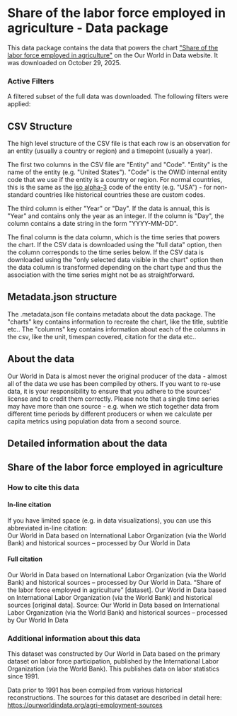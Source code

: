 # Share of the labor force employed in agriculture - Data package

This data package contains the data that powers the chart ["Share of the labor force employed in agriculture"](https://ourworldindata.org/grapher/share-of-the-labor-force-employed-in-agriculture?v=1&csvType=full&useColumnShortNames=false) on the Our World in Data website. It was downloaded on October 29, 2025.

### Active Filters

A filtered subset of the full data was downloaded. The following filters were applied:

## CSV Structure

The high level structure of the CSV file is that each row is an observation for an entity (usually a country or region) and a timepoint (usually a year).

The first two columns in the CSV file are "Entity" and "Code". "Entity" is the name of the entity (e.g. "United States"). "Code" is the OWID internal entity code that we use if the entity is a country or region. For normal countries, this is the same as the [iso alpha-3](https://en.wikipedia.org/wiki/ISO_3166-1_alpha-3) code of the entity (e.g. "USA") - for non-standard countries like historical countries these are custom codes.

The third column is either "Year" or "Day". If the data is annual, this is "Year" and contains only the year as an integer. If the column is "Day", the column contains a date string in the form "YYYY-MM-DD".

The final column is the data column, which is the time series that powers the chart. If the CSV data is downloaded using the "full data" option, then the column corresponds to the time series below. If the CSV data is downloaded using the "only selected data visible in the chart" option then the data column is transformed depending on the chart type and thus the association with the time series might not be as straightforward.

## Metadata.json structure

The .metadata.json file contains metadata about the data package. The "charts" key contains information to recreate the chart, like the title, subtitle etc.. The "columns" key contains information about each of the columns in the csv, like the unit, timespan covered, citation for the data etc..

## About the data

Our World in Data is almost never the original producer of the data - almost all of the data we use has been compiled by others. If you want to re-use data, it is your responsibility to ensure that you adhere to the sources' license and to credit them correctly. Please note that a single time series may have more than one source - e.g. when we stich together data from different time periods by different producers or when we calculate per capita metrics using population data from a second source.

## Detailed information about the data


## Share of the labor force employed in agriculture


### How to cite this data

#### In-line citation
If you have limited space (e.g. in data visualizations), you can use this abbreviated in-line citation:  
Our World in Data based on International Labor Organization (via the World Bank) and historical sources – processed by Our World in Data

#### Full citation
Our World in Data based on International Labor Organization (via the World Bank) and historical sources – processed by Our World in Data. “Share of the labor force employed in agriculture” [dataset]. Our World in Data based on International Labor Organization (via the World Bank) and historical sources [original data].
Source: Our World in Data based on International Labor Organization (via the World Bank) and historical sources – processed by Our World In Data

### Additional information about this data
This dataset was constructed by Our World in Data based on the primary dataset on labor force participation, published by the International Labor Organization (via the World Bank). This publishes data on labor statistics since 1991.

Data prior to 1991 has been compiled from various historical reconstructions. The sources for this dataset are described in detail here: https://ourworldindata.org/agri-employment-sources


    
